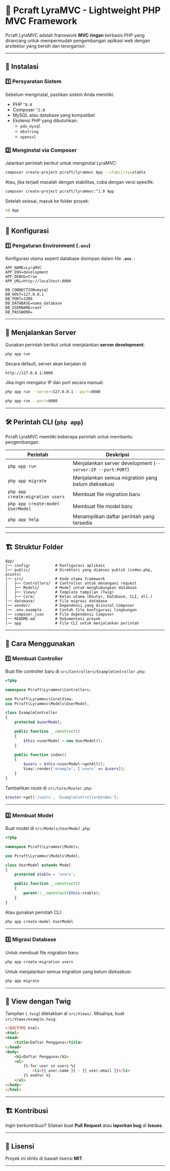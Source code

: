 # 📌 Pcraft LyraMVC - Lightweight PHP MVC Framework

Pcraft LyraMVC adalah framework **MVC ringan** berbasis PHP yang dirancang untuk mempermudah pengembangan aplikasi web dengan arsitektur yang bersih dan terorganisir.

---

## 🚀 Instalasi

### 1️⃣ **Persyaratan Sistem**
Sebelum menginstal, pastikan sistem Anda memiliki:
- PHP `^8.0`
- Composer `^2.0`
- MySQL atau database yang kompatibel
- Ekstensi PHP yang dibutuhkan:
  - `pdo_mysql`
  - `mbstring`
  - `openssl`

### 2️⃣ **Menginstal via Composer**
Jalankan perintah berikut untuk menginstal LyraMVC:

```bash
composer create-project pcraft/lyrammvc App --stability=stable
```

Atau, jika terjadi masalah dengan stabilitas, coba dengan versi spesifik:

```bash
composer create-project pcraft/lyrammvc:^1.0 App
```

Setelah selesai, masuk ke folder proyek:

```bash
cd App
```

---

## 🔧 Konfigurasi

### 1️⃣ **Pengaturan Environment (`.env`)**
Konfigurasi utama seperti database disimpan dalam file **`.env`**. :

```
APP_NAME=LyraMVC
APP_ENV=development
APP_DEBUG=true
APP_URL=http://localhost:8000

DB_CONNECTION=mysql
DB_HOST=127.0.0.1
DB_PORT=3306
DB_DATABASE=nama_database
DB_USERNAME=root
DB_PASSWORD=
```

---

## 🚀 Menjalankan Server

Gunakan perintah berikut untuk menjalankan **server development**:

```bash
php app run
```

Secara default, server akan berjalan di:

```
http://127.0.0.1:8000
```

Jika ingin mengatur IP dan port secara manual:

```bash
php app run --server=127.0.0.1 --port=8080
```

```bash
php app run --port=8080
```

---

## 🛠 Perintah CLI (`php app`)

Pcraft LyraMVC memiliki beberapa perintah untuk membantu pengembangan:

| Perintah                  | Deskripsi |
|---------------------------|-------------|
| `php app run` | Menjalankan server development (`--server:IP --port:PORT`) |
| `php app migrate` | Menjalankan semua migration yang belum dieksekusi |
| `php app create:migration users` | Membuat file migration baru |
| `php app create:model UserModel` | Membuat file model baru |
| `php app help` | Menampilkan daftar perintah yang tersedia |

---

## 🏗 Struktur Folder

```
App/
│── config/           # Konfigurasi aplikasi
│── public/           # Direktori yang diakses publik (index.php, assets)
│── src/              # Kode utama framework
│   ├── Controllers/  # Controller untuk menangani request
│   ├── Models/       # Model untuk menghubungkan database
│   ├── Views/        # Template tampilan (Twig)
│   ├── Core/         # Kelas utama (Router, Database, CLI, dll.)
│── database/         # File migrasi database
│── vendor/           # Dependensi yang diinstal Composer
│── .env.example      # Contoh file konfigurasi lingkungan
│── composer.json     # File dependensi Composer
│── README.md         # Dokumentasi proyek
│── app               # File CLI untuk menjalankan perintah
```

---

## 🚀 Cara Menggunakan

### 1️⃣ **Membuat Controller**
Buat file controller baru di `src/Controllers/ExampleController.php`:

```php
<?php

namespace Pcraft\Lyrammvc\Controllers;

use Pcraft\Lyrammvc\Core\View;
use Pcraft\Lyrammvc\Models\UserModel;

class ExampleController
{
    protected $userModel;

    public function __construct()
    {
        $this->userModel = new UserModel();
    }

    public function index()
    {
        $users = $this->userModel->getAll();
        View::render('example', ['users' => $users]);
    }
}
```

Tambahkan route di `src/Core/Router.php`:

```php
$router->get('/users', 'ExampleController@index');
```

---

### 2️⃣ **Membuat Model**
Buat model di `src/Models/UserModel.php`:

```php
<?php

namespace Pcraft\Lyrammvc\Models;

use Pcraft\Lyrammvc\Models\Model;

class UserModel extends Model
{
    protected $table = 'users';

    public function __construct()
    {
        parent::__construct($this->table);
    }
}
```

Atau gunakan perintah CLI:

```bash
php app create:model UserModel
```

---

### 3️⃣ **Migrasi Database**
Untuk membuat file migration baru:

```bash
php app create:migration users
```

Untuk menjalankan semua migration yang belum dieksekusi:

```bash
php app migrate
```

---

## 🎨 View dengan Twig
Tampilan (`.twig`) diletakkan di `src/Views/`. Misalnya, buat `src/Views/example.twig`:

```html
<!DOCTYPE html>
<html>
<head>
    <title>Daftar Pengguna</title>
</head>
<body>
    <h1>Daftar Pengguna</h1>
    <ul>
        {% for user in users %}
            <li>{{ user.name }} - {{ user.email }}</li>
        {% endfor %}
    </ul>
</body>
</html>
```

---

## 🏗 Kontribusi
Ingin berkontribusi? Silakan buat **Pull Request** atau **laporkan bug** di **Issues**.

---

## 📄 Lisensi
Proyek ini dirilis di bawah lisensi **MIT**.

---

